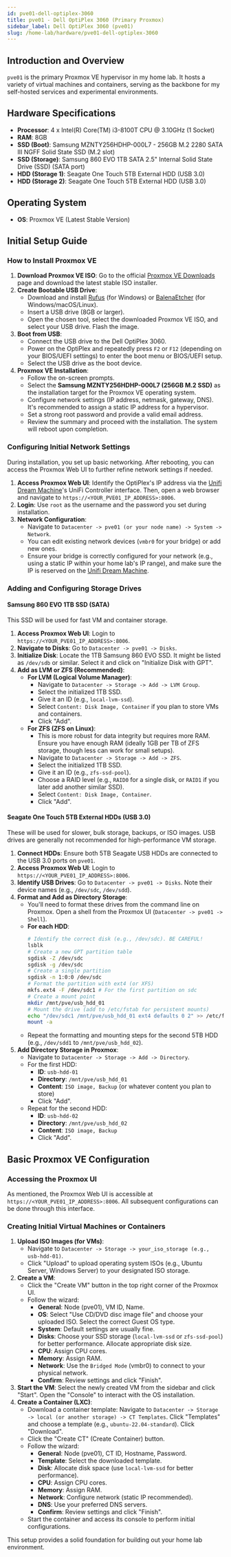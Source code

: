 ```yaml
---
id: pve01-dell-optiplex-3060
title: pve01 - Dell OptiPlex 3060 (Primary Proxmox)
sidebar_label: Dell OptiPlex 3060 (pve01)
slug: /home-lab/hardware/pve01-dell-optiplex-3060
---
```


## Introduction and Overview
`pve01` is the primary Proxmox VE hypervisor in my home lab. It hosts a variety of virtual machines and containers, serving as the backbone for my self-hosted services and experimental environments.

## Hardware Specifications
* **Processor**: 4 x Intel(R) Core(TM) i3-8100T CPU @ 3.10GHz (1 Socket)
* **RAM**: 8GB
* **SSD (Boot)**: Samsung MZNTY256HDHP-000L7 - 256GB M.2 2280 SATA III NGFF Solid State SSD (M.2 slot)
* **SSD (Storage)**: Samsung 860 EVO 1TB SATA 2.5" Internal Solid State Drive (SSD) (SATA port)
* **HDD (Storage 1)**: Seagate One Touch 5TB External HDD (USB 3.0)
* **HDD (Storage 2)**: Seagate One Touch 5TB External HDD (USB 3.0)

## Operating System
* **OS**: Proxmox VE (Latest Stable Version)

## Initial Setup Guide

### How to Install Proxmox VE
1.  **Download Proxmox VE ISO**: Go to the official [Proxmox VE Downloads](https://www.proxmox.com/en/downloads) page and download the latest stable ISO installer.
2.  **Create Bootable USB Drive**:
    * Download and install [Rufus](https://rufus.ie/en/) (for Windows) or [BalenaEtcher](https://www.balena.io/etcher/) (for Windows/macOS/Linux).
    * Insert a USB drive (8GB or larger).
    * Open the chosen tool, select the downloaded Proxmox VE ISO, and select your USB drive. Flash the image.
3.  **Boot from USB**:
    * Connect the USB drive to the Dell OptiPlex 3060.
    * Power on the OptiPlex and repeatedly press `F2` or `F12` (depending on your BIOS/UEFI settings) to enter the boot menu or BIOS/UEFI setup.
    * Select the USB drive as the boot device.
4.  **Proxmox VE Installation**:
    * Follow the on-screen prompts.
    * Select the **Samsung MZNTY256HDHP-000L7 (256GB M.2 SSD)** as the installation target for the Proxmox VE operating system.
    * Configure network settings (IP address, netmask, gateway, DNS). It's recommended to assign a static IP address for a hypervisor.
    * Set a strong root password and provide a valid email address.
    * Review the summary and proceed with the installation. The system will reboot upon completion.

### Configuring Initial Network Settings
During installation, you set up basic networking. After rebooting, you can access the Proxmox Web UI to further refine network settings if needed.

1.  **Access Proxmox Web UI**: Identify the OptiPlex's IP address via the [Unifi Dream Machine](/docs/home-lab/hardware/unifi-dream-machine)'s UniFi Controller interface. Then, open a web browser and navigate to `https://<YOUR_PVE01_IP_ADDRESS>:8006`.
2.  **Login**: Use `root` as the username and the password you set during installation.
3.  **Network Configuration**:
    * Navigate to `Datacenter -> pve01 (or your node name) -> System -> Network`.
    * You can edit existing network devices (`vmbr0` for your bridge) or add new ones.
    * Ensure your bridge is correctly configured for your network (e.g., using a static IP within your home lab's IP range), and make sure the IP is reserved on the [Unifi Dream Machine](/docs/home-lab/hardware/unifi-dream-machine).

### Adding and Configuring Storage Drives

#### Samsung 860 EVO 1TB SSD (SATA)
This SSD will be used for fast VM and container storage.

1.  **Access Proxmox Web UI**: Login to `https://<YOUR_PVE01_IP_ADDRESS>:8006`.
2.  **Navigate to Disks**: Go to `Datacenter -> pve01 -> Disks`.
3.  **Initialize Disk**: Locate the 1TB Samsung 860 EVO SSD. It might be listed as `/dev/sdb` or similar. Select it and click on "Initialize Disk with GPT".
4.  **Add as LVM or ZFS (Recommended)**:
    * **For LVM (Logical Volume Manager)**:
        * Navigate to `Datacenter -> Storage -> Add -> LVM Group`.
        * Select the initialized 1TB SSD.
        * Give it an ID (e.g., `local-lvm-ssd`).
        * Select `Content: Disk Image, Container` if you plan to store VMs and containers.
        * Click "Add".
    * **For ZFS (ZFS on Linux)**:
        * This is more robust for data integrity but requires more RAM. Ensure you have enough RAM (ideally 1GB per TB of ZFS storage, though less can work for small setups).
        * Navigate to `Datacenter -> Storage -> Add -> ZFS`.
        * Select the initialized 1TB SSD.
        * Give it an ID (e.g., `zfs-ssd-pool`).
        * Choose a RAID level (e.g., `RAID0` for a single disk, or `RAID1` if you later add another similar SSD).
        * Select `Content: Disk Image, Container`.
        * Click "Add".

#### Seagate One Touch 5TB External HDDs (USB 3.0)
These will be used for slower, bulk storage, backups, or ISO images. USB drives are generally not recommended for high-performance VM storage.

1.  **Connect HDDs**: Ensure both 5TB Seagate USB HDDs are connected to the USB 3.0 ports on `pve01`.
2.  **Access Proxmox Web UI**: Login to `https://<YOUR_PVE01_IP_ADDRESS>:8006`.
3.  **Identify USB Drives**: Go to `Datacenter -> pve01 -> Disks`. Note their device names (e.g., `/dev/sdc`, `/dev/sdd`).
4.  **Format and Add as Directory Storage**:
    * You'll need to format these drives from the command line on Proxmox. Open a shell from the Proxmox UI (`Datacenter -> pve01 -> Shell`).
    * **For each HDD**:
        ```bash
        # Identify the correct disk (e.g., /dev/sdc). BE CAREFUL!
        lsblk
        # Create a new GPT partition table
        sgdisk -Z /dev/sdc
        sgdisk -g /dev/sdc
        # Create a single partition
        sgdisk -n 1:0:0 /dev/sdc
        # Format the partition with ext4 (or XFS)
        mkfs.ext4 -F /dev/sdc1 # For the first partition on sdc
        # Create a mount point
        mkdir /mnt/pve/usb_hdd_01
        # Mount the drive (add to /etc/fstab for persistent mounts)
        echo "/dev/sdc1 /mnt/pve/usb_hdd_01 ext4 defaults 0 2" >> /etc/fstab
        mount -a
        ```
    * Repeat the formatting and mounting steps for the second 5TB HDD (e.g., `/dev/sdd1` to `/mnt/pve/usb_hdd_02`).
5.  **Add Directory Storage in Proxmox**:
    * Navigate to `Datacenter -> Storage -> Add -> Directory`.
    * For the first HDD:
        * **ID**: `usb-hdd-01`
        * **Directory**: `/mnt/pve/usb_hdd_01`
        * **Content**: `ISO image, Backup` (or whatever content you plan to store)
        * Click "Add".
    * Repeat for the second HDD:
        * **ID**: `usb-hdd-02`
        * **Directory**: `/mnt/pve/usb_hdd_02`
        * **Content**: `ISO image, Backup`
        * Click "Add".

## Basic Proxmox VE Configuration

### Accessing the Proxmox UI
As mentioned, the Proxmox Web UI is accessible at `https://<YOUR_PVE01_IP_ADDRESS>:8006`. All subsequent configurations can be done through this interface.

### Creating Initial Virtual Machines or Containers
1.  **Upload ISO Images (for VMs)**:
    * Navigate to `Datacenter -> Storage -> your_iso_storage (e.g., usb-hdd-01)`.
    * Click "Upload" to upload operating system ISOs (e.g., Ubuntu Server, Windows Server) to your designated ISO storage.
2.  **Create a VM**:
    * Click the "Create VM" button in the top right corner of the Proxmox UI.
    * Follow the wizard:
        * **General**: Node (pve01), VM ID, Name.
        * **OS**: Select "Use CD/DVD disc image file" and choose your uploaded ISO. Select the correct Guest OS type.
        * **System**: Default settings are usually fine.
        * **Disks**: Choose your SSD storage (`local-lvm-ssd` or `zfs-ssd-pool`) for better performance. Allocate appropriate disk size.
        * **CPU**: Assign CPU cores.
        * **Memory**: Assign RAM.
        * **Network**: Use the `Bridged Mode` (vmbr0) to connect to your physical network.
        * **Confirm**: Review settings and click "Finish".
3.  **Start the VM**: Select the newly created VM from the sidebar and click "Start". Open the "Console" to interact with the OS installation.
4.  **Create a Container (LXC)**:
    * Download a container template: Navigate to `Datacenter -> Storage -> local (or another storage) -> CT Templates`. Click "Templates" and choose a template (e.g., `ubuntu-22.04-standard`). Click "Download".
    * Click the "Create CT" (Create Container) button.
    * Follow the wizard:
        * **General**: Node (pve01), CT ID, Hostname, Password.
        * **Template**: Select the downloaded template.
        * **Disk**: Allocate disk space (use `local-lvm-ssd` for better performance).
        * **CPU**: Assign CPU cores.
        * **Memory**: Assign RAM.
        * **Network**: Configure network (static IP recommended).
        * **DNS**: Use your preferred DNS servers.
        * **Confirm**: Review settings and click "Finish".
    * Start the container and access its console to perform initial configurations.

This setup provides a solid foundation for building out your home lab environment.